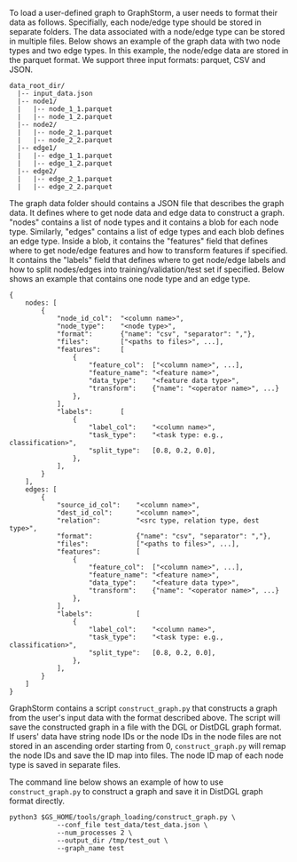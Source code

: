 To load a user-defined graph to GraphStorm, a user needs to format their data as follows.
Specifially, each node/edge type should be stored in separate folders. The data associated
with a node/edge type can be stored in multiple files. Below shows an example of the graph
data with two node types and two edge types. In this example, the node/edge data are stored
in the parquet format. We support three input formats: parquet, CSV and JSON.
```
data_root_dir/
  |-- input_data.json
  |-- node1/
  |   |-- node_1_1.parquet
  |   |-- node_1_2.parquet
  |-- node2/
  |   |-- node_2_1.parquet
  |   |-- node_2_2.parquet
  |-- edge1/
  |   |-- edge_1_1.parquet
  |   |-- edge_1_2.parquet
  |-- edge2/
  |   |-- edge_2_1.parquet
  |   |-- edge_2_2.parquet
```

The graph data folder should contains a JSON file that describes the graph data.
It defines where to get node data
and edge data to construct a graph. "nodes" contains a list of node types and
it contains a blob for each node type. Similarly, "edges" contains a list of
edge types and each blob defines an edge type.
Inside a blob, it contains the "features" field that defines where to get
node/edge features and how to transform features if specified. It contains
the "labels" field that defines where to get node/edge labels and how
to split nodes/edges into training/validation/test set if specified.
Below shows an example that contains one node type and an edge type.
```
{
	nodes: [
		{
			"node_id_col":  "<column name>",
			"node_type":    "<node type>",
			"format":       {"name": "csv", "separator": ","},
			"files":        ["<paths to files>", ...],
			"features":     [
				{
					"feature_col":  ["<column name>", ...],
					"feature_name": "<feature name>",
					"data_type":    "<feature data type>",
					"transform":    {"name": "<operator name>", ...}
				},
			],
			"labels":       [
				{
					"label_col":    "<column name>",
					"task_type":    "<task type: e.g., classification>",
					"split_type":   [0.8, 0.2, 0.0],
				},
			],
		}
	],
	edges: [
		{
			"source_id_col":    "<column name>",
			"dest_id_col":      "<column name>",
			"relation":         "<src type, relation type, dest type>",
			"format":           {"name": "csv", "separator": ","},
			"files":            ["<paths to files>", ...],
			"features":         [
				{
					"feature_col":  ["<column name>", ...],
					"feature_name": "<feature name>",
					"data_type":    "<feature data type>",
					"transform":    {"name": "<operator name>", ...}
				},
			],
			"labels":           [
				{
					"label_col":    "<column name>",
					"task_type":    "<task type: e.g., classification>",
					"split_type":   [0.8, 0.2, 0.0],
				},
			],
		}
	]
}
```

GraphStorm contains a script `construct_graph.py` that constructs a graph
from the user's input data with the format described above. The script will save
the constructed graph in a file with the DGL or DistDGL graph format. If users' data have
string node IDs or the node IDs in the node files are not stored in an ascending order
starting from 0, `construct_graph.py` will remap the node IDs and save the ID map
into files. The node ID map of each node type is saved in separate files.

The command line below shows an example of how to use `construct_graph.py` to
construct a graph and save it in DistDGL graph format directly.
```
python3 $GS_HOME/tools/graph_loading/construct_graph.py \
			--conf_file test_data/test_data.json \
			--num_processes 2 \
			--output_dir /tmp/test_out \
			--graph_name test
```
